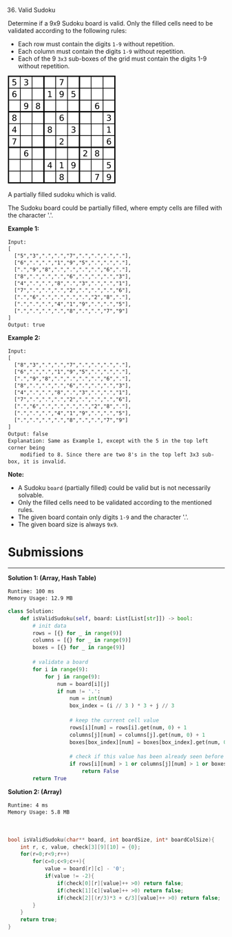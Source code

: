 36. Valid Sudoku

Determine if a 9x9 Sudoku board is valid. Only the filled cells need to be validated according to the following rules:

* Each row must contain the digits `1-9` without repetition.
* Each column must contain the digits `1-9` without repetition.
* Each of the 9 `3x3` sub-boxes of the grid must contain the digits 1-9 without repetition.

![36_250px-Sudoku-by-L2G-20050714.svg.png](img/36_250px-Sudoku-by-L2G-20050714.svg.png)

A partially filled sudoku which is valid.

The Sudoku board could be partially filled, where empty cells are filled with the character '.'.

**Example 1:**
```
Input:
[
  ["5","3",".",".","7",".",".",".","."],
  ["6",".",".","1","9","5",".",".","."],
  [".","9","8",".",".",".",".","6","."],
  ["8",".",".",".","6",".",".",".","3"],
  ["4",".",".","8",".","3",".",".","1"],
  ["7",".",".",".","2",".",".",".","6"],
  [".","6",".",".",".",".","2","8","."],
  [".",".",".","4","1","9",".",".","5"],
  [".",".",".",".","8",".",".","7","9"]
]
Output: true
```

**Example 2:**
```
Input:
[
  ["8","3",".",".","7",".",".",".","."],
  ["6",".",".","1","9","5",".",".","."],
  [".","9","8",".",".",".",".","6","."],
  ["8",".",".",".","6",".",".",".","3"],
  ["4",".",".","8",".","3",".",".","1"],
  ["7",".",".",".","2",".",".",".","6"],
  [".","6",".",".",".",".","2","8","."],
  [".",".",".","4","1","9",".",".","5"],
  [".",".",".",".","8",".",".","7","9"]
]
Output: false
Explanation: Same as Example 1, except with the 5 in the top left corner being 
    modified to 8. Since there are two 8's in the top left 3x3 sub-box, it is invalid.
```

**Note:**

* A Sudoku `board` (partially filled) could be valid but is not necessarily solvable.
* Only the filled cells need to be validated according to the mentioned rules.
* The given board contain only digits `1-9` and the character '.'.
* The given board size is always `9x9`.

# Submissions
---
**Solution 1: (Array, Hash Table)**
```
Runtime: 100 ms
Memory Usage: 12.9 MB
```
```python
class Solution:
    def isValidSudoku(self, board: List[List[str]]) -> bool:
        # init data
        rows = [{} for _ in range(9)]
        columns = [{} for _ in range(9)]
        boxes = [{} for _ in range(9)]

        # validate a board
        for i in range(9):
            for j in range(9):
                num = board[i][j]
                if num != '.':
                    num = int(num)
                    box_index = (i // 3 ) * 3 + j // 3
                    
                    # keep the current cell value
                    rows[i][num] = rows[i].get(num, 0) + 1
                    columns[j][num] = columns[j].get(num, 0) + 1
                    boxes[box_index][num] = boxes[box_index].get(num, 0) + 1
                    
                    # check if this value has been already seen before
                    if rows[i][num] > 1 or columns[j][num] > 1 or boxes[box_index][num] > 1:
                        return False         
        return True
```

**Solution 2: (Array)**
```
Runtime: 4 ms
Memory Usage: 5.8 MB
```
```c


bool isValidSudoku(char** board, int boardSize, int* boardColSize){
    int r, c, value, check[3][9][10] = {0};
    for(r=0;r<9;r++)
        for(c=0;c<9;c++){
            value = board[r][c] - '0';
            if(value != -2){
                if(check[0][r][value]++ >0) return false;
                if(check[1][c][value]++ >0) return false;
                if(check[2][(r/3)*3 + c/3][value]++ >0) return false;
        }
    }
    return true;
}
```
